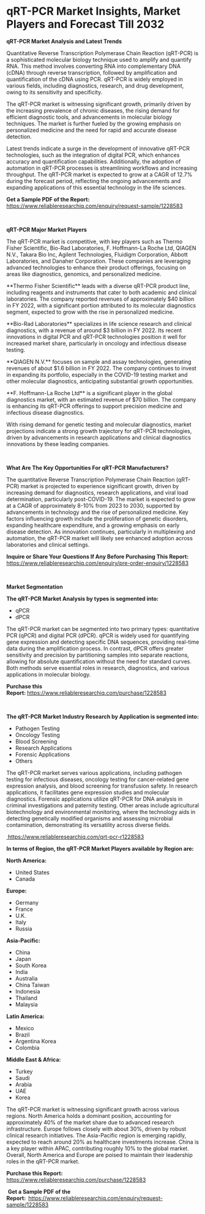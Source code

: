 <p><h1>qRT-PCR Market Insights, Market Players and Forecast Till 2032</h1></p><p><strong>qRT-PCR Market Analysis and Latest Trends</strong></p>
<p><p>Quantitative Reverse Transcription Polymerase Chain Reaction (qRT-PCR) is a sophisticated molecular biology technique used to amplify and quantify RNA. This method involves converting RNA into complementary DNA (cDNA) through reverse transcription, followed by amplification and quantification of the cDNA using PCR. qRT-PCR is widely employed in various fields, including diagnostics, research, and drug development, owing to its sensitivity and specificity.</p><p>The qRT-PCR market is witnessing significant growth, primarily driven by the increasing prevalence of chronic diseases, the rising demand for efficient diagnostic tools, and advancements in molecular biology techniques. The market is further fueled by the growing emphasis on personalized medicine and the need for rapid and accurate disease detection. </p><p>Latest trends indicate a surge in the development of innovative qRT-PCR technologies, such as the integration of digital PCR, which enhances accuracy and quantification capabilities. Additionally, the adoption of automation in qRT-PCR processes is streamlining workflows and increasing throughput. The qRT-PCR market is expected to grow at a CAGR of 12.7% during the forecast period, reflecting the ongoing advancements and expanding applications of this essential technology in the life sciences.</p></p>
<p><strong>Get a Sample PDF of the Report:&nbsp;</strong> <a href="https://www.reliableresearchiq.com/enquiry/request-sample/1228583?utm_campaign=1082&utm_medium=2&utm_source=Github&utm_content=ia&utm_term=13042025&utm_id=qrt-pcr">https://www.reliableresearchiq.com/enquiry/request-sample/1228583</a></p>
<p>&nbsp;</p>
<p><strong>qRT-PCR Major Market Players</strong></p>
<p><p>The qRT-PCR market is competitive, with key players such as Thermo Fisher Scientific, Bio-Rad Laboratories, F. Hoffmann-La Roche Ltd, QIAGEN N.V., Takara Bio Inc, Agilent Technologies, Fluidigm Corporation, Abbott Laboratories, and Danaher Corporation. These companies are leveraging advanced technologies to enhance their product offerings, focusing on areas like diagnostics, genomics, and personalized medicine.</p><p>**Thermo Fisher Scientific** leads with a diverse qRT-PCR product line, including reagents and instruments that cater to both academic and clinical laboratories. The company reported revenues of approximately $40 billion in FY 2022, with a significant portion attributed to its molecular diagnostics segment, expected to grow with the rise in personalized medicine.</p><p>**Bio-Rad Laboratories** specializes in life science research and clinical diagnostics, with a revenue of around $3 billion in FY 2022. Its recent innovations in digital PCR and qRT-PCR technologies position it well for increased market share, particularly in oncology and infectious disease testing.</p><p>**QIAGEN N.V.** focuses on sample and assay technologies, generating revenues of about $1.6 billion in FY 2022. The company continues to invest in expanding its portfolio, especially in the COVID-19 testing market and other molecular diagnostics, anticipating substantial growth opportunities.</p><p>**F. Hoffmann-La Roche Ltd** is a significant player in the global diagnostics market, with an estimated revenue of $70 billion. The company is enhancing its qRT-PCR offerings to support precision medicine and infectious disease diagnostics.</p><p>With rising demand for genetic testing and molecular diagnostics, market projections indicate a strong growth trajectory for qRT-PCR technologies, driven by advancements in research applications and clinical diagnostics innovations by these leading companies.</p></p>
<p>&nbsp;</p>
<p><strong>What Are The Key Opportunities For qRT-PCR Manufacturers?</strong></p>
<p><p>The quantitative Reverse Transcription Polymerase Chain Reaction (qRT-PCR) market is projected to experience significant growth, driven by increasing demand for diagnostics, research applications, and viral load determination, particularly post-COVID-19. The market is expected to grow at a CAGR of approximately 8-10% from 2023 to 2030, supported by advancements in technology and the rise of personalized medicine. Key factors influencing growth include the proliferation of genetic disorders, expanding healthcare expenditure, and a growing emphasis on early disease detection. As innovation continues, particularly in multiplexing and automation, the qRT-PCR market will likely see enhanced adoption across laboratories and clinical settings.</p></p>
<p><strong>Inquire or Share Your Questions If Any Before Purchasing This Report:</strong> <a href="https://www.reliableresearchiq.com/enquiry/pre-order-enquiry/1228583?utm_campaign=1082&utm_medium=2&utm_source=Github&utm_content=ia&utm_term=13042025&utm_id=qrt-pcr">https://www.reliableresearchiq.com/enquiry/pre-order-enquiry/1228583</a></p>
<p>&nbsp;</p>
<p><strong>Market Segmentation</strong></p>
<p><strong>The qRT-PCR Market Analysis by types is segmented into:</strong></p>
<p><ul><li>qPCR</li><li>dPCR</li></ul></p>
<p><p>The qRT-PCR market can be segmented into two primary types: quantitative PCR (qPCR) and digital PCR (dPCR). qPCR is widely used for quantifying gene expression and detecting specific DNA sequences, providing real-time data during the amplification process. In contrast, dPCR offers greater sensitivity and precision by partitioning samples into separate reactions, allowing for absolute quantification without the need for standard curves. Both methods serve essential roles in research, diagnostics, and various applications in molecular biology.</p></p>
<p><strong>Purchase this Report:&nbsp;</strong><a href="https://www.reliableresearchiq.com/purchase/1228583?utm_campaign=1082&utm_medium=2&utm_source=Github&utm_content=ia&utm_term=13042025&utm_id=qrt-pcr">https://www.reliableresearchiq.com/purchase/1228583</a></p>
<p>&nbsp;</p>
<p><strong>The qRT-PCR Market Industry Research by Application is segmented into:</strong></p>
<p><ul><li>Pathogen Testing</li><li>Oncology Testing</li><li>Blood Screening</li><li>Research Applications</li><li>Forensic Applications</li><li>Others</li></ul></p>
<p><p>The qRT-PCR market serves various applications, including pathogen testing for infectious diseases, oncology testing for cancer-related gene expression analysis, and blood screening for transfusion safety. In research applications, it facilitates gene expression studies and molecular diagnostics. Forensic applications utilize qRT-PCR for DNA analysis in criminal investigations and paternity testing. Other areas include agricultural biotechnology and environmental monitoring, where the technology aids in detecting genetically modified organisms and assessing microbial contamination, demonstrating its versatility across diverse fields.</p></p>
<p><a href="https://www.reliableresearchiq.com/qrt-pcr-r1228583?utm_campaign=1082&utm_medium=2&utm_source=Github&utm_content=ia&utm_term=13042025&utm_id=qrt-pcr">&nbsp;https://www.reliableresearchiq.com/qrt-pcr-r1228583</a></p>
<p><strong>In terms of Region, the qRT-PCR Market Players available by Region are:</strong></p>
<p>
    <p> <strong> North America: </strong>
        <ul>
            <li>United States</li>
            <li>Canada</li>
        </ul>
        </p> 
    <p> <strong> Europe: </strong>
        <ul>
            <li>Germany</li>
            <li>France</li>
            <li>U.K.</li>
            <li>Italy</li>
            <li>Russia</li>
        </ul>
        </p> 
    <p> <strong> Asia-Pacific: </strong>
        <ul>
            <li>China</li>
            <li>Japan</li>
            <li>South Korea</li>
            <li>India</li>
            <li>Australia</li>
            <li>China Taiwan</li>
            <li>Indonesia</li>
            <li>Thailand</li>
            <li>Malaysia</li>
        </ul>
        </p> 
    <p> <strong> Latin America: </strong>
        <ul>
            <li>Mexico</li>
            <li>Brazil</li>
            <li>Argentina Korea</li>
            <li>Colombia</li>
        </ul>
        </p> 
    <p> <strong> Middle East & Africa: </strong>
        <ul>
            <li>Turkey</li>
            <li>Saudi</li>
            <li>Arabia</li>
            <li>UAE</li>
            <li>Korea</li>
        </ul>
    </p>
    </p>
<p><p>The qRT-PCR market is witnessing significant growth across various regions. North America holds a dominant position, accounting for approximately 40% of the market share due to advanced research infrastructure. Europe follows closely with about 30%, driven by robust clinical research initiatives. The Asia-Pacific region is emerging rapidly, expected to reach around 20% as healthcare investments increase. China is a key player within APAC, contributing roughly 10% to the global market. Overall, North America and Europe are poised to maintain their leadership roles in the qRT-PCR market.</p></p>
<p><strong>Purchase this Report: </strong><a href="https://www.reliableresearchiq.com/purchase/1228583?utm_campaign=1082&utm_medium=2&utm_source=Github&utm_content=ia&utm_term=13042025&utm_id=qrt-pcr">https://www.reliableresearchiq.com/purchase/1228583</a></p>
<p>&nbsp;<strong>Get a Sample PDF of the Report:&nbsp;&nbsp;</strong><a href="https://www.reliableresearchiq.com/enquiry/request-sample/1228583?utm_campaign=1082&utm_medium=2&utm_source=Github&utm_content=ia&utm_term=13042025&utm_id=qrt-pcr">https://www.reliableresearchiq.com/enquiry/request-sample/1228583</a></p>
<p><strong></strong></p>
<p><p></p><p></p><p></p></p>